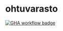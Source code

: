# ohtuvarasto

[![GHA workflow badge](https://github.com/hannat1/ohtuvarasto/workflows/CI/badge.svg)](https://github.com/hannat1/ohtuvarasto/actions)
